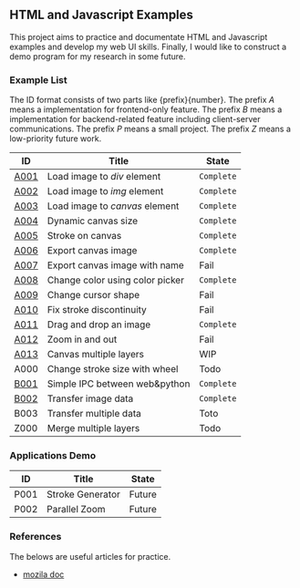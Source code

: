 ## HTML and Javascript Examples 

This project aims to practice and documentate HTML and Javascript examples and
develop my web UI skills.
Finally, I would like to construct a demo program for my research in some future.

### Example List

The ID format consists of two parts like \{prefix\}\{number\}. 
The prefix _A_ means a implementation for frontend-only feature.
The prefix _B_ means a implementation for backend-related feature including client-server communications.
The prefix _P_ means a small project.
The prefix _Z_ means a low-priority future work.

| ID                            | Title                           | State      |
|-------------------------------|-------------------------------- | ---------- |
| [A001](A001_file_load)        | Load image to _div_ element     | `Complete` |
| [A002](A002_file_load)        | Load image to _img_ element     | `Complete` |
| [A003](A003_file_load)        | Load image to _canvas_ element  | `Complete` |
| [A004](A004_canvas_size)      | Dynamic canvas size             | `Complete` |
| [A005](A005_canvas_stroke)    | Stroke on canvas                | `Complete` |
| [A006](A006_save_canvas)      | Export canvas image             | `Complete` |
| [A007](A007_save_canvas3name) | Export canvas image with name   | Fail       |
| [A008](A008_colorpicker)      | Change color using color picker | `Complete` |
| [A009](A009_custom_cursor)    | Change cursor shape             | Fail       |
| [A010](A010_good_stroke)      | Fix stroke discontinuity        | Fail       |
| [A011](A011_drag_drop)        | Drag and drop an image          | `Complete` |
| [A012](A012_zoom_pan)         | Zoom in and out                 | Fail       |
| [A013](A013_multilayer)       | Canvas multiple layers          | WIP        |
| A000                          | Change stroke size with wheel   | Todo       |
| [B001](B001_backend)          | Simple IPC between web&python   | `Complete` |
| [B002](B002_img_data)         | Transfer image data             | `Complete` |
| B003                          | Transfer multiple data          | Toto       |
| Z000                          | Merge multiple layers           | Todo       |

### Applications Demo

| ID    | Title                           | State    |
|-------|-------------------------------- | -------- |
| P001  | Stroke Generator                | Future   |
| P002  | Parallel Zoom                   | Future   |

### References

The belows are useful articles for practice.

- [mozila doc](https://developer.mozilla.org/en-US/docs/Web/API/Canvas_API/Tutorial/Basic_usage) 
